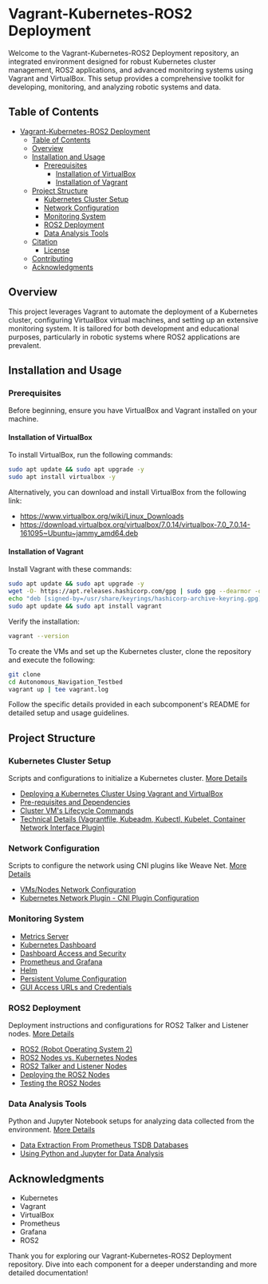 # Vagrant-Kubernetes-ROS2 Deployment

Welcome to the Vagrant-Kubernetes-ROS2 Deployment repository, an integrated environment designed for robust Kubernetes cluster management, ROS2 applications, and advanced monitoring systems using Vagrant and VirtualBox. This setup provides a comprehensive toolkit for developing, monitoring, and analyzing robotic systems and data.

## Table of Contents

- [Vagrant-Kubernetes-ROS2 Deployment](#vagrant-kubernetes-ros2-deployment)
  - [Table of Contents](#table-of-contents)
  - [Overview](#overview)
  - [Installation and Usage](#installation-and-usage)
    - [Prerequisites](#prerequisites)
      - [Installation of VirtualBox](#installation-of-virtualbox)
      - [Installation of Vagrant](#installation-of-vagrant)
  - [Project Structure](#project-structure)
    - [Kubernetes Cluster Setup](#kubernetes-cluster-setup)
    - [Network Configuration](#network-configuration)
    - [Monitoring System](#monitoring-system)
    - [ROS2 Deployment](#ros2-deployment)
    - [Data Analysis Tools](#data-analysis-tools)
  - [Citation](#citation)
    - [License](#license)
  - [Contributing](#contributing)
  - [Acknowledgments](#acknowledgments)

## Overview

This project leverages Vagrant to automate the deployment of a Kubernetes cluster, configuring VirtualBox virtual machines, and setting up an extensive monitoring system. It is tailored for both development and educational purposes, particularly in robotic systems where ROS2 applications are prevalent.

## Installation and Usage

### Prerequisites

Before beginning, ensure you have VirtualBox and Vagrant installed on your machine.

#### Installation of VirtualBox

To install VirtualBox, run the following commands:

```bash
sudo apt update && sudo apt upgrade -y
sudo apt install virtualbox -y
```

Alternatively, you can download and install VirtualBox from the following link:
- https://www.virtualbox.org/wiki/Linux_Downloads
- https://download.virtualbox.org/virtualbox/7.0.14/virtualbox-7.0_7.0.14-161095~Ubuntu~jammy_amd64.deb

#### Installation of Vagrant

Install Vagrant with these commands:

```bash
sudo apt update && sudo apt upgrade -y
wget -O- https://apt.releases.hashicorp.com/gpg | sudo gpg --dearmor -o /usr/share/keyrings/hashicorp-archive-keyring.gpg
echo "deb [signed-by=/usr/share/keyrings/hashicorp-archive-keyring.gpg] https://apt.releases.hashicorp.com $(lsb_release -cs) main" | sudo tee /etc/apt/sources.list.d/hashicorp.list
sudo apt update && sudo apt install vagrant
```

Verify the installation:

```bash
vagrant --version
```

To create the VMs and set up the Kubernetes cluster, clone the repository and execute the following:

```bash
git clone 
cd Autonomous_Navigation_Testbed
vagrant up | tee vagrant.log
```

Follow the specific details provided in each subcomponent's README for detailed setup and usage guidelines.

## Project Structure

### Kubernetes Cluster Setup
Scripts and configurations to initialize a Kubernetes cluster. [More Details](./KubernetesClusterSetup/README.md)

- [Deploying a Kubernetes Cluster Using Vagrant and VirtualBox](./KubernetesClusterSetup/README.md#introduction)
- [Pre-requisites and Dependencies](./KubernetesClusterSetup/README.md#pre-requisites)
- [Cluster VM's Lifecycle Commands](./KubernetesClusterSetup/README.md)
- [Technical Details (Vagrantfile, Kubeadm, Kubectl, Kubelet, Container Network Interface Plugin)](./KubernetesClusterSetup/README.md)

### Network Configuration

Scripts to configure the network using CNI plugins like Weave Net. [More Details](./Network/README.md)

- [VMs/Nodes Network Configuration](./Network/README.md)
- [Kubernetes Network Plugin - CNI Plugin Configuration](./Network/README.md)

### Monitoring System 

- [Metrics Server](./MonitoringSystem/README.md)
- [Kubernetes Dashboard](./MonitoringSystem/README.md)
- [Dashboard Access and Security](./MonitoringSystem/README.md)
- [Prometheus and Grafana](./MonitoringSystem/README.md)
- [Helm](./MonitoringSystem/README.md)
- [Persistent Volume Configuration](./MonitoringSystem/README.md)
- [GUI Access URLs and Credentials](./MonitoringSystem/README.md)

### ROS2 Deployment

Deployment instructions and configurations for ROS2 Talker and Listener nodes. [More Details](./ROS2/README.md)

- [ROS2 (Robot Operating System 2)](./ROS2/README.md)
- [ROS2 Nodes vs. Kubernetes Nodes](./ROS2/README.md)
- [ROS2 Talker and Listener Nodes](./ROS2/README.md)
- [Deploying the ROS2 Nodes](./ROS2/README.md)
- [Testing the ROS2 Nodes](./ROS2/README.md)


### Data Analysis Tools

Python and Jupyter Notebook setups for analyzing data collected from the environment. [More Details](./DataAnalysis/README.md)

- [Data Extraction From Prometheus TSDB Databases](./DataAnalysis/README.md)
- [Using Python and Jupyter for Data Analysis](./DataAnalysis/README.md)



## Acknowledgments
- Kubernetes
- Vagrant
- VirtualBox
- Prometheus
- Grafana
- ROS2

Thank you for exploring our Vagrant-Kubernetes-ROS2 Deployment repository. Dive into each component for a deeper understanding and more detailed documentation!